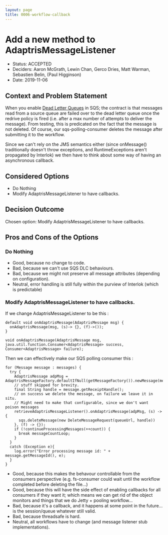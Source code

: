 ```yaml
---
layout: page
title: 0006-workflow-callback
---
```

# Add a new method to AdaptrisMessageListener

* Status: ACCEPTED
* Deciders: Aaron McGrath, Lewin Chan, Gerco Dries, Matt Warman, Sebastien Belin, (Paul Higginson)
* Date: 2019-11-06

## Context and Problem Statement

When you enable [Dead Letter Queues](https://docs.aws.amazon.com/AWSSimpleQueueService/latest/SQSDeveloperGuide/sqs-dead-letter-queues.html) in SQS; the contract is that messages read from a source queue are failed over to the dead letter queue once the redrive policy is fired (i.e. after a max number of attempts to deliver the message). From testing, this is predicated on the fact that the message is not deleted. Of course, our sqs-polling-consumer deletes the message after submitting it to the workflow.

Since we can't rely on the JMS semantics either (since onMessage() traditionally doesn't throw exceptions, and RuntimeExceptions aren't propagated by Interlok) we then have to think about some way of having an asynchronous callback.


## Considered Options

* Do Nothing
* Modify AdaptrisMessageListener to have callbacks.

## Decision Outcome

Chosen option: Modify AdaptrisMessageListener to have callbacks.

## Pros and Cons of the Options

### Do Nothing


* Good, because no change to code.
* Bad, because we can't use SQS DLC behaviours.
* Bad, because we might not preserve all message attributes (depending on configuration).
* Neutral, error handling is still fully within the purview of Interlok (which is predictable)

### Modify AdaptrisMessageListener to have callbacks.

If we change AdaptrisMessageListener to be this : 

```
default void onAdaptrisMessage(AdaptrisMessage msg) {
  onAdaptrisMessage(msg, (s)-> {}, (f)->());
}

void onAdaptrisMessage(AdaptrisMessage msg, java.util.function.Consumer<AdaptrisMessage> success, Consumer<AdaptrisMessage> failure);
```

Then we can effectively make our SQS polling consumer this : 
```
for (Message message : messages) {
  try {
    AdaptrisMessage adpMsg = AdaptrisMessageFactory.defaultIfNull(getMessageFactory()).newMessage(message.getBody());
    // stuff skipped for brevity.
    final String handle = message.getReceiptHandle();
    // on success we delete the message, on failure we leave it in situ.
    // Might need to make that configurable, since we don't want poison messages
    retrieveAdaptrisMessageListener().onAdaptrisMessage(adpMsg, (s) -> {
      sqs.deleteMessage(new DeleteMessageRequest(queueUrl, handle))
    }, (f) -> {});
    if (!continueProcessingMessages(++count)) {
      break messageCountLoop;
    }
  }
  catch (Exception e){
    log.error("Error processing message id: " + message.getMessageId(), e);
  }
}

```

* Good, because this makes the behavour controllable from the consumers perspective (e.g. fs-consumer could wait until the workflow completed before deleting the file...)
* Good, because this will have the side effect of enabling callbacks for all consumers if they want it; which means we can get rid of the object monitors and things that we do Jetty + pooling workflow...
* Bad, because it's a callback, and it happens at some point in the future... is the session/queue whatever still valid.
* Bad, because threadsafe is hard.
* Neutral, all workflows have to change (and message listener stub implementations).
